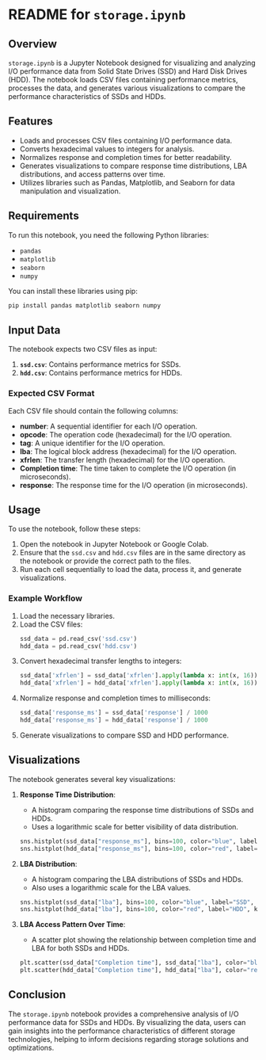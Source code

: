 # README for `storage.ipynb`

## Overview

`storage.ipynb` is a Jupyter Notebook designed for visualizing and analyzing I/O performance data from Solid State Drives (SSD) and Hard Disk Drives (HDD). The notebook loads CSV files containing performance metrics, processes the data, and generates various visualizations to compare the performance characteristics of SSDs and HDDs.

## Features

- Loads and processes CSV files containing I/O performance data.
- Converts hexadecimal values to integers for analysis.
- Normalizes response and completion times for better readability.
- Generates visualizations to compare response time distributions, LBA distributions, and access patterns over time.
- Utilizes libraries such as Pandas, Matplotlib, and Seaborn for data manipulation and visualization.

## Requirements

To run this notebook, you need the following Python libraries:

- `pandas`
- `matplotlib`
- `seaborn`
- `numpy`

You can install these libraries using pip:

```bash
pip install pandas matplotlib seaborn numpy
```

## Input Data

The notebook expects two CSV files as input:

1. **`ssd.csv`**: Contains performance metrics for SSDs.
2. **`hdd.csv`**: Contains performance metrics for HDDs.

### Expected CSV Format

Each CSV file should contain the following columns:

- **number**: A sequential identifier for each I/O operation.
- **opcode**: The operation code (hexadecimal) for the I/O operation.
- **tag**: A unique identifier for the I/O operation.
- **lba**: The logical block address (hexadecimal) for the I/O operation.
- **xfrlen**: The transfer length (hexadecimal) for the I/O operation.
- **Completion time**: The time taken to complete the I/O operation (in microseconds).
- **response**: The response time for the I/O operation (in microseconds).

## Usage

To use the notebook, follow these steps:

1. Open the notebook in Jupyter Notebook or Google Colab.
2. Ensure that the `ssd.csv` and `hdd.csv` files are in the same directory as the notebook or provide the correct path to the files.
3. Run each cell sequentially to load the data, process it, and generate visualizations.

### Example Workflow

1. Load the necessary libraries.
2. Load the CSV files:
   ```python
   ssd_data = pd.read_csv('ssd.csv')
   hdd_data = pd.read_csv('hdd.csv')
   ```
3. Convert hexadecimal transfer lengths to integers:
   ```python
   ssd_data['xfrlen'] = ssd_data['xfrlen'].apply(lambda x: int(x, 16))
   hdd_data['xfrlen'] = hdd_data['xfrlen'].apply(lambda x: int(x, 16))
   ```
4. Normalize response and completion times to milliseconds:
   ```python
   ssd_data['response_ms'] = ssd_data['response'] / 1000
   hdd_data['response_ms'] = hdd_data['response'] / 1000
   ```
5. Generate visualizations to compare SSD and HDD performance.

## Visualizations

The notebook generates several key visualizations:

1. **Response Time Distribution**:
   - A histogram comparing the response time distributions of SSDs and HDDs.
   - Uses a logarithmic scale for better visibility of data distribution.

   ```python
   sns.histplot(ssd_data["response_ms"], bins=100, color="blue", label="SSD", kde=True, log_scale=True)
   sns.histplot(hdd_data["response_ms"], bins=100, color="red", label="HDD", kde=True, log_scale=True)
   ```

2. **LBA Distribution**:
   - A histogram comparing the LBA distributions of SSDs and HDDs.
   - Also uses a logarithmic scale for the LBA values.

   ```python
   sns.histplot(ssd_data["lba"], bins=100, color="blue", label="SSD", kde=True, alpha=0.6, log_scale=(True, False))
   sns.histplot(hdd_data["lba"], bins=100, color="red", label="HDD", kde=True, alpha=0.6, log_scale=(True, False))
   ```

3. **LBA Access Pattern Over Time**:
   - A scatter plot showing the relationship between completion time and LBA for both SSDs and HDDs.

   ```python
   plt.scatter(ssd_data["Completion time"], ssd_data["lba"], color="blue", s=1, label="SSD")
   plt.scatter(hdd_data["Completion time"], hdd_data["lba"], color="red", s=1, label="HDD")
   ```

## Conclusion

The `storage.ipynb` notebook provides a comprehensive analysis of I/O performance data for SSDs and HDDs. By visualizing the data, users can gain insights into the performance characteristics of different storage technologies, helping to inform decisions regarding storage solutions and optimizations.

